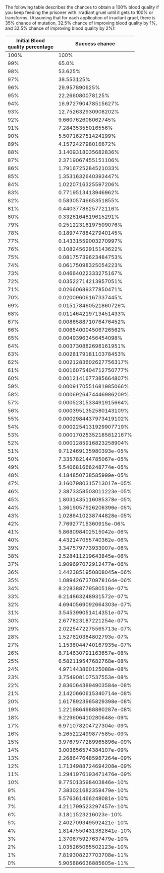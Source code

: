 The following table describes the chances to obtain a 100% blood quality if you keep feeding the prisoner with irradiant gruel until it gets to 100% or transforms,
(Assuming that for each application of irradiant gruel, there is 35% chance of mutation, 32.5% chance of improving blood quality by 1%, and 32.5% chance of improving blood quality by 2%):

| Initial Blood <br/> quality percentage | Success chance          |
|----------------------------------------|-------------------------|
| 100%                                   | 100%                    |
| 99%                                    | 65.0%                   |
| 98%                                    | 53.625%                 |
| 97%                                    | 38.553125%              |
| 96%                                    | 29.957890625%           |
| 95%                                    | 22.266080078125%        |
| 94%                                    | 16.972790478515627%     |
| 93%                                    | 12.752632930908202%     |
| 92%                                    | 9.660762608062745%      |
| 91%                                    | 7.28435355016556%       |
| 90%                                    | 5.507162751424199%      |
| 89%                                    | 4.157242798016672%      |
| 88%                                    | 3.1409318035682836%     |
| 87%                                    | 2.3719067455151106%     |
| 86%                                    | 1.7916725284521033%     |
| 85%                                    | 1.3531632640393447%     |
| 84%                                    | 1.0220716325597206%     |
| 83%                                    | 0.7719513413946962%     |
| 82%                                    | 0.5830574665351855%     |
| 81%                                    | 0.4403778625772116%     |
| 80%                                    | 0.3326164819615291%     |
| 79%                                    | 0.25122316197509076%    |
| 78%                                    | 0.18974788427940145%    |
| 77%                                    | 0.14331559003270997%    |
| 76%                                    | 0.10824562915143622%    |
| 75%                                    | 0.08175739623484753%    |
| 74%                                    | 0.06175098325054223%    |
| 73%                                    | 0.04664022333275167%    |
| 72%                                    | 0.03522714213957051%    |
| 71%                                    | 0.02660689377850471%    |
| 70%                                    | 0.02009606167337445%    |
| 69%                                    | 0.015178460521860726%   |
| 68%                                    | 0.011464219713451433%   |
| 67%                                    | 0.008658871076476452%   |
| 66%                                    | 0.006540004506726562%   |
| 65%                                    | 0.00493963456454098%    |
| 64%                                    | 0.003730882698161951%   |
| 63%                                    | 0.002817918110378453%   |
| 62%                                    | 0.0021283602627756317%  |
| 61%                                    | 0.0016075404712750777%  |
| 60%                                    | 0.0012141677385664807%  |
| 59%                                    | 0.0009170551681985066%  |
| 58%                                    | 0.0006926474446986209%  |
| 57%                                    | 0.0005231533491915664%  |
| 56%                                    | 0.0003951352580143109%  |
| 55%                                    | 0.0002984437973419102%  |
| 54%                                    | 0.0002254131929907719%  |
| 53%                                    | 0.00017025352185812167% |
| 52%                                    | 0.0001285916823258904%  |
| 51%                                    | 9.712469135980393e-05%  |
| 50%                                    | 7.335782144785067e-05%  |
| 49%                                    | 5.540681666248774e-05%  |
| 48%                                    | 4.184850738585999e-05%  |
| 47%                                    | 3.1607980315713017e-05% |
| 46%                                    | 2.3873358503011223e-05% |
| 45%                                    | 1.8031435116085378e-05% |
| 44%                                    | 1.3619057926206396e-05% |
| 43%                                    | 1.0286410238744828e-05% |
| 42%                                    | 7.76927715360915e-06%   |
| 41%                                    | 5.868098402515042e-06%  |
| 40%                                    | 4.432147055740362e-06%  |
| 39%                                    | 3.347579773933007e-06%  |
| 38%                                    | 2.528411219643845e-06%  |
| 37%                                    | 1.909697072912477e-06%  |
| 36%                                    | 1.4423851950808045e-06% |
| 35%                                    | 1.0894267370978164e-06% |
| 34%                                    | 8.228388779580518e-07%  |
| 33%                                    | 6.214863248931572e-07%  |
| 32%                                    | 4.6940569092664303e-07% |
| 31%                                    | 3.545399051414351e-07%  |
| 30%                                    | 2.677823187221254e-07%  |
| 29%                                    | 2.0225472275565713e-07% |
| 28%                                    | 1.527620384802793e-07%  |
| 27%                                    | 1.1538044740167935e-07% |
| 26%                                    | 8.714630791163657e-08%  |
| 25%                                    | 6.582119547682768e-08%  |
| 24%                                    | 4.971443860125088e-08%  |
| 23%                                    | 3.754908107537553e-08%  |
| 22%                                    | 2.8360643894903584e-08% |
| 21%                                    | 2.1420660615340714e-08% |
| 20%                                    | 1.6178923965829398e-08% |
| 19%                                    | 1.2219864988880287e-08% |
| 18%                                    | 9.229606410280648e-09%  |
| 17%                                    | 6.971078204727304e-09%  |
| 16%                                    | 5.265222499877585e-09%  |
| 15%                                    | 3.9767977289965896e-09% |
| 14%                                    | 3.003656574384107e-09%  |
| 13%                                    | 2.2686476485987264e-09% |
| 12%                                    | 1.7134988724694208e-09% |
| 11%                                    | 1.2941976193471476e-09% |
| 10%                                    | 9.775013598403846e-10%  |
| 9%                                     | 7.383021682359479e-10%  |
| 8%                                     | 5.576361466248081e-10%  |
| 7%                                     | 4.211799523297457e-10%  |
| 6%                                     | 3.1811523216023e-10%    |
| 5%                                     | 2.402709349592421e-10%  |
| 4%                                     | 1.8147550431382841e-10% |
| 3%                                     | 1.370675927637479e-10%  |
| 2%                                     | 1.035265065502123e-10%  |
| 1%                                     | 7.819308227703708e-11%  |
| 0%                                     | 5.905886636885605e-11%  |